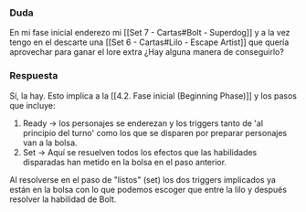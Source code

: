 ### Duda
En mi fase inicial enderezo mi [[Set 7 - Cartas#Bolt - Superdog]] y a la vez tengo en el descarte  una [[Set 6 - Cartas#Lilo - Escape Artist]] que quería aprovechar para ganar el lore extra ¿Hay alguna manera de conseguirlo?

### Respuesta
Sí, la hay. Esto implica a la [[4.2. Fase inicial (Beginning Phase)]] y los pasos que incluye:
1. Ready -> los personajes se enderezan y los triggers tanto de 'al principio del turno' como los que se disparen por preparar personajes van a la bolsa.
2. Set -> Aquí se resuelven todos los efectos que las habilidades disparadas han metido en la bolsa en el paso anterior.

Al resolverse en el paso de "listos" (set) los dos triggers implicados ya están en la bolsa con lo que podemos escoger que entre la lilo y después resolver la habilidad de Bolt.
